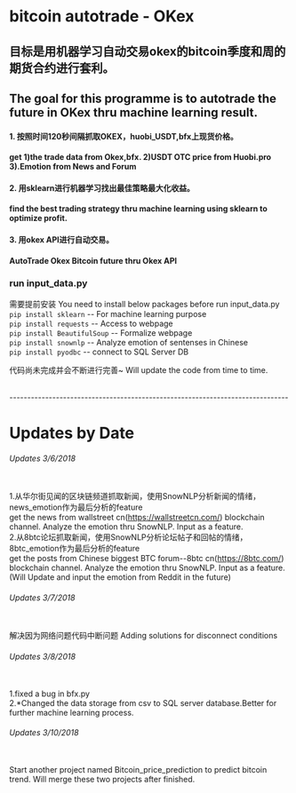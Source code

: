 # bitcoin autotrade - OKex
## 目标是用机器学习自动交易okex的bitcoin季度和周的期货合约进行套利。
## The goal for this programme is to autotrade the future in OKex thru machine learning result.
#### 1. 按照时间120秒间隔抓取OKEX，huobi_USDT,bfx上现货价格。
####    get 1)the trade data from Okex,bfx. 2)USDT OTC price from Huobi.pro 3).Emotion from News and Forum
#### 2. 用sklearn进行机器学习找出最佳策略最大化收益。
####    find the best trading strategy thru machine learning using sklearn to optimize profit.
#### 3. 用okex API进行自动交易。
####    AutoTrade Okex Bitcoin future thru Okex API

### run input_data.py

需要提前安装
You need to install below packages before run input_data.py
<br>`pip install sklearn` -- For machine learning purpose
<br>`pip install requests` -- Access to webpage
<br>`pip install BeautifulSoup` -- Formalize webpage
<br>`pip install snownlp` -- Analyze emotion of sentenses in Chinese
<br>`pip install pyodbc` -- connect to SQL Server DB

代码尚未完成并会不断进行完善~ Will update the code from time to time.

<br> ------------------------------------------------------------------------------

# Updates by Date

###### Updates 3/6/2018 
<br> 1.从华尔街见闻的区块链频道抓取新闻，使用SnowNLP分析新闻的情绪，news_emotion作为最后分析的feature
<br> get the news from wallstreet cn(https://wallstreetcn.com/) blockchain channel. Analyze the emotion thru SnowNLP. Input as a feature.
<br> 2.从8btc论坛抓取新闻，使用SnowNLP分析论坛帖子和回帖的情绪，8btc_emotion作为最后分析的feature
<br> get the posts from Chinese biggest BTC forum--8btc cn(https://8btc.com/) blockchain channel. Analyze the emotion thru SnowNLP. Input as a feature.
(Will Update and input the emotion from Reddit in the future)

###### Updates 3/7/2018 
<br> 解决因为网络问题代码中断问题 Adding solutions for disconnect conditions

###### Updates 3/8/2018
<br> 1.fixed a bug in bfx.py
<br> 2.*Changed the data storage from csv to SQL server database.Better for further machine learning process.

###### Updates 3/10/2018
<br> Start another project named Bitcoin_price_prediction to predict bitcoin trend. Will merge these two projects after finished.
